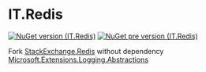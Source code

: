 # IT.Redis
[![NuGet version (IT.Redis)](https://img.shields.io/nuget/v/IT.Redis.svg)](https://www.nuget.org/packages/IT.Redis)
[![NuGet pre version (IT.Redis)](https://img.shields.io/nuget/vpre/IT.Redis.svg)](https://www.nuget.org/packages/IT.Redis)

Fork [StackExchange.Redis](https://www.nuget.org/packages/StackExchange.Redis) without dependency [Microsoft.Extensions.Logging.Abstractions](https://www.nuget.org/packages/Microsoft.Extensions.Logging.Abstractions)